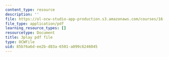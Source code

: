 ```yaml
---
content_type: resource
description: ''
file: https://ol-ocw-studio-app-production.s3.amazonaws.com/courses/16-06-principles-of-automatic-control-fall-2012/85b76a6dee2bd83a6501a899c6246045_OCMbmPx6fYM.pdf
file_type: application/pdf
learning_resource_types: []
resourcetype: Document
title: 3play pdf file
type: OCWFile
uid: 85b76a6d-ee2b-d83a-6501-a899c6246045
---
```

